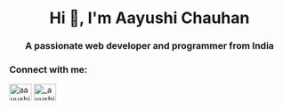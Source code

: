 <h1 align="center">Hi 👋, I'm Aayushi Chauhan</h1>
<h3 align="center">A passionate web developer and programmer from India</h3>


<h3 align="left">Connect with me:</h3>
<p align="left">
<a href="https://linkedin.com/in/aayushi-chauhan-2b3b1422a" target="blank"><img align="center" src="https://raw.githubusercontent.com/rahuldkjain/github-profile-readme-generator/master/src/images/icons/Social/linked-in-alt.svg" alt="aayushi-chauhan-2b3b1422a" height="30" width="40" /></a>
<a href="https://instagram.com/_ayushi.rana" target="blank"><img align="center" src="https://raw.githubusercontent.com/rahuldkjain/github-profile-readme-generator/master/src/images/icons/Social/instagram.svg" alt="_ayushi.rana" height="30" width="40" /></a>
</p>


<!--
**AayushiChauhan152/AayushiChauhan152** is a ✨ _special_ ✨ repository because its `README.md` (this file) appears on your GitHub profile.

Here are some ideas to get you started:

- 🔭 I’m currently working on ...
- 🌱 I’m currently learning ...
- 👯 I’m looking to collaborate on ...
- 🤔 I’m looking for help with ...
- 💬 Ask me about ...
- 📫 How to reach me: ...
- 😄 Pronouns: ...
- ⚡ Fun fact: ...
-->
